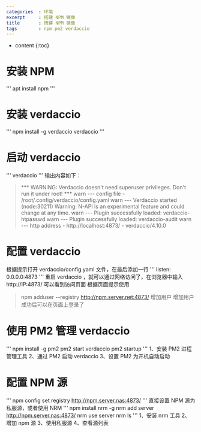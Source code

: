 ```yaml
---
categories  : 环境
excerpt     : 搭建 NPM 镜像
title       : 搭建 NPM 镜像
tags        : npm pm2 verdaccio
---
```


* content
{:toc}

# 安装 NPM
'''
    apt install npm
'''

# 安装 verdaccio
'''
    npm install -g verdaccio
    verdaccio
'''

# 启动 verdaccio
'''
    verdaccio
'''
输出内容如下：
> *** WARNING: Verdaccio doesn't need superuser privileges. Don't run it under root! ***
>  warn --- config file  - /root/.config/verdaccio/config.yaml
>  warn --- Verdaccio started
> (node:30211) Warning: N-API is an experimental feature and could change at any time.
>  warn --- Plugin successfully loaded: verdaccio-htpasswd
>  warn --- Plugin successfully loaded: verdaccio-audit
>  warn --- http address - http://localhost:4873/ - verdaccio/4.10.0

# 配置 verdaccio
根据提示打开 verdaccio/config.yaml 文件，在最后添加一行
'''
    listen: 0.0.0.0:4873
'''
重启 verdaccio ，就可以通过网络访问了，在浏览器中输入 http://IP:4873/ 可以看到访问页面
根据页面提示使用 
> npm adduser --registry http://npm.server.net:4873/ 增加用户
增加用户成功后可以在页面上登录了

# 使用 PM2 管理 verdaccio
'''
    npm install -g pm2
    pm2 start verdaccio
    pm2 startup
'''
1、安装 PM2 进程管理工具
2、通过 PM2 启动 verdaccio
3、设置 PM2 为开机自动启动

# 配置 NPM 源
'''
    npm config set registry http://npm.server.nas:4873/
'''
直接设置 NPM 源为私服源，或者使用 NRM
'''
    npm install nrm -g
    nrm add server http://npm.server.nas:4873/
    nrm use server
    nrm ls
'''
1、安装 nrm 工具
2、增加 npm 源
3、使用私服源
4、查看源列表